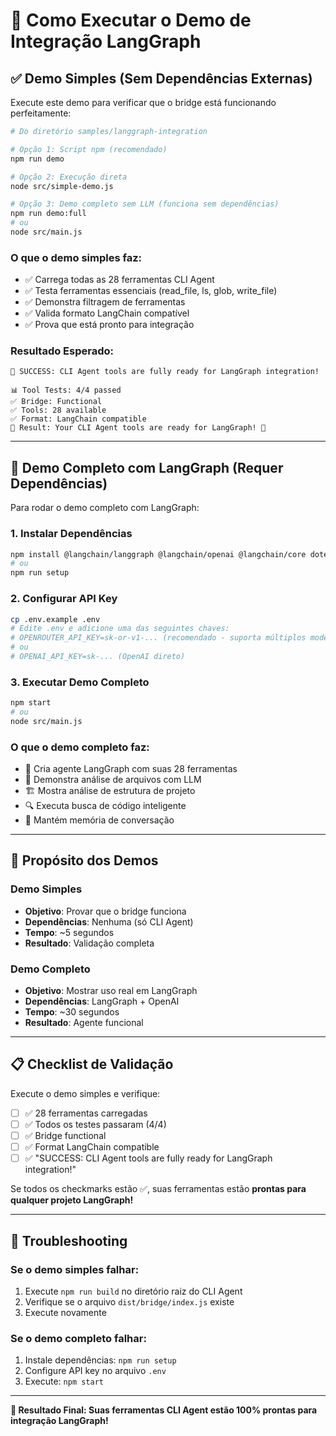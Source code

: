 # 🚀 Como Executar o Demo de Integração LangGraph

## ✅ **Demo Simples (Sem Dependências Externas)**

Execute este demo para verificar que o bridge está funcionando perfeitamente:

```bash
# Do diretório samples/langgraph-integration

# Opção 1: Script npm (recomendado)
npm run demo

# Opção 2: Execução direta
node src/simple-demo.js

# Opção 3: Demo completo sem LLM (funciona sem dependências)
npm run demo:full
# ou
node src/main.js
```

### **O que o demo simples faz:**
- ✅ Carrega todas as 28 ferramentas CLI Agent
- ✅ Testa ferramentas essenciais (read_file, ls, glob, write_file)
- ✅ Demonstra filtragem de ferramentas
- ✅ Valida formato LangChain compatível
- ✅ Prova que está pronto para integração

### **Resultado Esperado:**
```
🎉 SUCCESS: CLI Agent tools are fully ready for LangGraph integration!

📊 Tool Tests: 4/4 passed
✅ Bridge: Functional
✅ Tools: 28 available
✅ Format: LangChain compatible
🎯 Result: Your CLI Agent tools are ready for LangGraph! 🚀
```

---

## 🤖 **Demo Completo com LangGraph (Requer Dependências)**

Para rodar o demo completo com LangGraph:

### 1. Instalar Dependências
```bash
npm install @langchain/langgraph @langchain/openai @langchain/core dotenv
# ou
npm run setup
```

### 2. Configurar API Key
```bash
cp .env.example .env
# Edite .env e adicione uma das seguintes chaves:
# OPENROUTER_API_KEY=sk-or-v1-... (recomendado - suporta múltiplos modelos)
# ou
# OPENAI_API_KEY=sk-... (OpenAI direto)
```

### 3. Executar Demo Completo
```bash
npm start
# ou
node src/main.js
```

### **O que o demo completo faz:**
- 🤖 Cria agente LangGraph com suas 28 ferramentas
- 📂 Demonstra análise de arquivos com LLM
- 🏗️ Mostra análise de estrutura de projeto
- 🔍 Executa busca de código inteligente
- 💬 Mantém memória de conversação

---

## 🎯 **Propósito dos Demos**

### **Demo Simples** 
- **Objetivo**: Provar que o bridge funciona
- **Dependências**: Nenhuma (só CLI Agent)
- **Tempo**: ~5 segundos
- **Resultado**: Validação completa

### **Demo Completo**
- **Objetivo**: Mostrar uso real em LangGraph
- **Dependências**: LangGraph + OpenAI
- **Tempo**: ~30 segundos
- **Resultado**: Agente funcional

---

## 📋 **Checklist de Validação**

Execute o demo simples e verifique:

- [ ] ✅ 28 ferramentas carregadas
- [ ] ✅ Todos os testes passaram (4/4)
- [ ] ✅ Bridge functional
- [ ] ✅ Format LangChain compatible
- [ ] ✅ "SUCCESS: CLI Agent tools are fully ready for LangGraph integration!"

Se todos os checkmarks estão ✅, suas ferramentas estão **prontas para qualquer projeto LangGraph!**

---

## 🔧 **Troubleshooting**

### Se o demo simples falhar:
1. Execute `npm run build` no diretório raiz do CLI Agent
2. Verifique se o arquivo `dist/bridge/index.js` existe
3. Execute novamente

### Se o demo completo falhar:
1. Instale dependências: `npm run setup`
2. Configure API key no arquivo `.env`
3. Execute: `npm start`

---

**🎉 Resultado Final: Suas ferramentas CLI Agent estão 100% prontas para integração LangGraph!**
